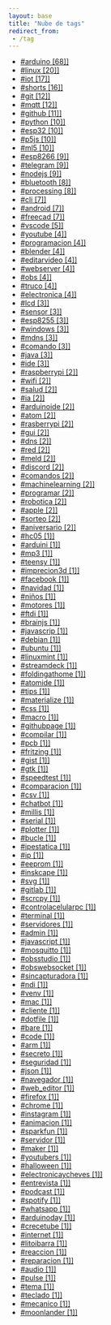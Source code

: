 ```yaml
---
layout: base
title: "Nube de tags"
redirect_from:
 - /tag
---
```


<div class="link-list">
	<ul>
		<li>
			<a href="/tag/arduino">#arduino [68]]</a>
		</li>
		<li>
			<a href="/tag/linux">#linux [20]]</a>
		</li>
		<li>
			<a href="/tag/iot">#iot [17]]</a>
		</li>
		<li>
			<a href="/tag/shorts">#shorts [16]]</a>
		</li>
		<li>
			<a href="/tag/git">#git [12]]</a>
		</li>
		<li>
			<a href="/tag/mqtt">#mqtt [12]]</a>
		</li>
		<li>
			<a href="/tag/github">#github [11]]</a>
		</li>
		<li>
			<a href="/tag/python">#python [10]]</a>
		</li>
		<li>
			<a href="/tag/esp32">#esp32 [10]]</a>
		</li>
		<li>
			<a href="/tag/p5js">#p5js [10]]</a>
		</li>
		<li>
			<a href="/tag/ml5">#ml5 [10]]</a>
		</li>
		<li>
			<a href="/tag/esp8266">#esp8266 [9]]</a>
		</li>
		<li>
			<a href="/tag/telegram">#telegram [9]]</a>
		</li>
		<li>
			<a href="/tag/nodejs">#nodejs [9]]</a>
		</li>
		<li>
			<a href="/tag/bluetooth">#bluetooth [8]]</a>
		</li>
		<li>
			<a href="/tag/processing">#processing [8]]</a>
		</li>
		<li>
			<a href="/tag/cli">#cli [7]]</a>
		</li>
		<li>
			<a href="/tag/android">#android [7]]</a>
		</li>
		<li>
			<a href="/tag/freecad">#freecad [7]]</a>
		</li>
		<li>
			<a href="/tag/vscode">#vscode [5]]</a>
		</li>
		<li>
			<a href="/tag/youtube">#youtube [4]]</a>
		</li>
		<li>
			<a href="/tag/programacion">#programacion [4]]</a>
		</li>
		<li>
			<a href="/tag/blender">#blender [4]]</a>
		</li>
		<li>
			<a href="/tag/editarvideo">#editarvideo [4]]</a>
		</li>
		<li>
			<a href="/tag/webserver">#webserver [4]]</a>
		</li>
		<li>
			<a href="/tag/obs">#obs [4]]</a>
		</li>
		<li>
			<a href="/tag/truco">#truco [4]]</a>
		</li>
		<li>
			<a href="/tag/electronica">#electronica [4]]</a>
		</li>
		<li>
			<a href="/tag/lcd">#lcd [3]]</a>
		</li>
		<li>
			<a href="/tag/sensor">#sensor [3]]</a>
		</li>
		<li>
			<a href="/tag/esp8255">#esp8255 [3]]</a>
		</li>
		<li>
			<a href="/tag/windows">#windows [3]]</a>
		</li>
		<li>
			<a href="/tag/mdns">#mdns [3]]</a>
		</li>
		<li>
			<a href="/tag/comando">#comando [3]]</a>
		</li>
		<li>
			<a href="/tag/java">#java [3]]</a>
		</li>
		<li>
			<a href="/tag/ide">#ide [3]]</a>
		</li>
		<li>
			<a href="/tag/raspberrypi">#raspberrypi [2]]</a>
		</li>
		<li>
			<a href="/tag/wifi">#wifi [2]]</a>
		</li>
		<li>
			<a href="/tag/salud">#salud [2]]</a>
		</li>
		<li>
			<a href="/tag/ia">#ia [2]]</a>
		</li>
		<li>
			<a href="/tag/arduinoide">#arduinoide [2]]</a>
		</li>
		<li>
			<a href="/tag/atom">#atom [2]]</a>
		</li>
		<li>
			<a href="/tag/rasberrypi">#rasberrypi [2]]</a>
		</li>
		<li>
			<a href="/tag/gui">#gui [2]]</a>
		</li>
		<li>
			<a href="/tag/dns">#dns [2]]</a>
		</li>
		<li>
			<a href="/tag/red">#red [2]]</a>
		</li>
		<li>
			<a href="/tag/meld">#meld [2]]</a>
		</li>
		<li>
			<a href="/tag/discord">#discord [2]]</a>
		</li>
		<li>
			<a href="/tag/comandos">#comandos [2]]</a>
		</li>
		<li>
			<a href="/tag/machinelearning">#machinelearning [2]]</a>
		</li>
		<li>
			<a href="/tag/programar">#programar [2]]</a>
		</li>
		<li>
			<a href="/tag/robotica">#robotica [2]]</a>
		</li>
		<li>
			<a href="/tag/apple">#apple [2]]</a>
		</li>
		<li>
			<a href="/tag/sorteo">#sorteo [2]]</a>
		</li>
		<li>
			<a href="/tag/aniversario">#aniversario [2]]</a>
		</li>
		<li>
			<a href="/tag/hc05">#hc05 [1]]</a>
		</li>
		<li>
			<a href="/tag/arduini">#arduini [1]]</a>
		</li>
		<li>
			<a href="/tag/mp3">#mp3 [1]]</a>
		</li>
		<li>
			<a href="/tag/teensy">#teensy [1]]</a>
		</li>
		<li>
			<a href="/tag/imprecion3d">#imprecion3d [1]]</a>
		</li>
		<li>
			<a href="/tag/facebook">#facebook [1]]</a>
		</li>
		<li>
			<a href="/tag/navidad">#navidad [1]]</a>
		</li>
		<li>
			<a href="/tag/niños">#niños [1]]</a>
		</li>
		<li>
			<a href="/tag/motores">#motores [1]]</a>
		</li>
		<li>
			<a href="/tag/ftdi">#ftdi [1]]</a>
		</li>
		<li>
			<a href="/tag/brainjs">#brainjs [1]]</a>
		</li>
		<li>
			<a href="/tag/javascrip">#javascrip [1]]</a>
		</li>
		<li>
			<a href="/tag/debian">#debian [1]]</a>
		</li>
		<li>
			<a href="/tag/ubuntu">#ubuntu [1]]</a>
		</li>
		<li>
			<a href="/tag/linuxmint">#linuxmint [1]]</a>
		</li>
		<li>
			<a href="/tag/streamdeck">#streamdeck [1]]</a>
		</li>
		<li>
			<a href="/tag/foldingathome">#foldingathome [1]]</a>
		</li>
		<li>
			<a href="/tag/atomide">#atomide [1]]</a>
		</li>
		<li>
			<a href="/tag/tips">#tips [1]]</a>
		</li>
		<li>
			<a href="/tag/materialize">#materialize [1]]</a>
		</li>
		<li>
			<a href="/tag/css">#css [1]]</a>
		</li>
		<li>
			<a href="/tag/macro">#macro [1]]</a>
		</li>
		<li>
			<a href="/tag/githubpage">#githubpage [1]]</a>
		</li>
		<li>
			<a href="/tag/compilar">#compilar [1]]</a>
		</li>
		<li>
			<a href="/tag/pcb">#pcb [1]]</a>
		</li>
		<li>
			<a href="/tag/fritzing">#fritzing [1]]</a>
		</li>
		<li>
			<a href="/tag/gist">#gist [1]]</a>
		</li>
		<li>
			<a href="/tag/gtk">#gtk [1]]</a>
		</li>
		<li>
			<a href="/tag/speedtest">#speedtest [1]]</a>
		</li>
		<li>
			<a href="/tag/comparacion">#comparacion [1]]</a>
		</li>
		<li>
			<a href="/tag/csv">#csv [1]]</a>
		</li>
		<li>
			<a href="/tag/chatbot">#chatbot [1]]</a>
		</li>
		<li>
			<a href="/tag/millis">#millis [1]]</a>
		</li>
		<li>
			<a href="/tag/serial">#serial [1]]</a>
		</li>
		<li>
			<a href="/tag/plotter">#plotter [1]]</a>
		</li>
		<li>
			<a href="/tag/bucle">#bucle [1]]</a>
		</li>
		<li>
			<a href="/tag/ipestatica">#ipestatica [1]]</a>
		</li>
		<li>
			<a href="/tag/ip">#ip [1]]</a>
		</li>
		<li>
			<a href="/tag/eeprom">#eeprom [1]]</a>
		</li>
		<li>
			<a href="/tag/inskcape">#inskcape [1]]</a>
		</li>
		<li>
			<a href="/tag/svg">#svg [1]]</a>
		</li>
		<li>
			<a href="/tag/gitlab">#gitlab [1]]</a>
		</li>
		<li>
			<a href="/tag/scrcpy">#scrcpy [1]]</a>
		</li>
		<li>
			<a href="/tag/controlacelularpc">#controlacelularpc [1]]</a>
		</li>
		<li>
			<a href="/tag/terminal">#terminal [1]]</a>
		</li>
		<li>
			<a href="/tag/servidores">#servidores [1]]</a>
		</li>
		<li>
			<a href="/tag/admin">#admin [1]]</a>
		</li>
		<li>
			<a href="/tag/javascript">#javascript [1]]</a>
		</li>
		<li>
			<a href="/tag/mosquitto">#mosquitto [1]]</a>
		</li>
		<li>
			<a href="/tag/obsstudio">#obsstudio [1]]</a>
		</li>
		<li>
			<a href="/tag/obswebsocket">#obswebsocket [1]]</a>
		</li>
		<li>
			<a href="/tag/sincapturadora">#sincapturadora [1]]</a>
		</li>
		<li>
			<a href="/tag/ndi">#ndi [1]]</a>
		</li>
		<li>
			<a href="/tag/venv">#venv [1]]</a>
		</li>
		<li>
			<a href="/tag/mac">#mac [1]]</a>
		</li>
		<li>
			<a href="/tag/cliente">#cliente [1]]</a>
		</li>
		<li>
			<a href="/tag/dotfile">#dotfile [1]]</a>
		</li>
		<li>
			<a href="/tag/bare">#bare [1]]</a>
		</li>
		<li>
			<a href="/tag/code">#code [1]]</a>
		</li>
		<li>
			<a href="/tag/arm">#arm [1]]</a>
		</li>
		<li>
			<a href="/tag/secreto">#secreto [1]]</a>
		</li>
		<li>
			<a href="/tag/seguridad">#seguridad [1]]</a>
		</li>
		<li>
			<a href="/tag/json">#json [1]]</a>
		</li>
		<li>
			<a href="/tag/navegador">#navegador [1]]</a>
		</li>
		<li>
			<a href="/tag/web_editor">#web_editor [1]]</a>
		</li>
		<li>
			<a href="/tag/firefox">#firefox [1]]</a>
		</li>
		<li>
			<a href="/tag/chrome">#chrome [1]]</a>
		</li>
		<li>
			<a href="/tag/instagram">#instagram [1]]</a>
		</li>
		<li>
			<a href="/tag/animacion">#animacion [1]]</a>
		</li>
		<li>
			<a href="/tag/sparkfun">#sparkfun [1]]</a>
		</li>
		<li>
			<a href="/tag/servidor">#servidor [1]]</a>
		</li>
		<li>
			<a href="/tag/maker">#maker [1]]</a>
		</li>
		<li>
			<a href="/tag/youtubers">#youtubers [1]]</a>
		</li>
		<li>
			<a href="/tag/halloween">#halloween [1]]</a>
		</li>
		<li>
			<a href="/tag/electronicaycheves">#electronicaycheves [1]]</a>
		</li>
		<li>
			<a href="/tag/entrevista">#entrevista [1]]</a>
		</li>
		<li>
			<a href="/tag/podcast">#podcast [1]]</a>
		</li>
		<li>
			<a href="/tag/spotify">#spotify [1]]</a>
		</li>
		<li>
			<a href="/tag/whatsapp">#whatsapp [1]]</a>
		</li>
		<li>
			<a href="/tag/arduinoday">#arduinoday [1]]</a>
		</li>
		<li>
			<a href="/tag/crecetube">#crecetube [1]]</a>
		</li>
		<li>
			<a href="/tag/internet">#internet [1]]</a>
		</li>
		<li>
			<a href="/tag/litoibarra">#litoibarra [1]]</a>
		</li>
		<li>
			<a href="/tag/reaccion">#reaccion [1]]</a>
		</li>
		<li>
			<a href="/tag/reparacion">#reparacion [1]]</a>
		</li>
		<li>
			<a href="/tag/audio">#audio [1]]</a>
		</li>
		<li>
			<a href="/tag/pulse">#pulse [1]]</a>
		</li>
		<li>
			<a href="/tag/tema">#tema [1]]</a>
		</li>
		<li>
			<a href="/tag/teclado">#teclado [1]]</a>
		</li>
		<li>
			<a href="/tag/mecanico">#mecanico [1]]</a>
		</li>
		<li>
			<a href="/tag/moonlander">#moonlander [1]]</a>
		</li>
	</ul>
</div>
